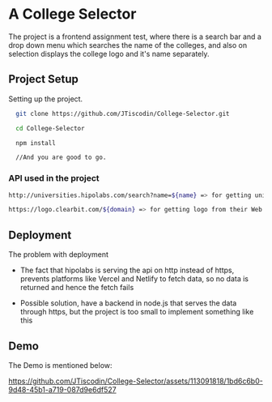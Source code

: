 
# A College Selector

The project is a frontend assignment test, where there is a search bar and a drop down menu which searches the name of the colleges, and also on selection displays the college logo and it's name separately.





## Project Setup

Setting up the project.

```bash
  git clone https://github.com/JTiscodin/College-Selector.git

  cd College-Selector

  npm install

  //And you are good to go.
```
    
### API used in the project 
```bash
http://universities.hipolabs.com/search?name=${name} => for getting university list

https://logo.clearbit.com/${domain} => for getting logo from their Web Pages

```

## Deployment

The problem with deployment 

- The fact that hipolabs is serving the api on http instead of https, prevents platforms like Vercel and Netlify to fetch data, so no data is returned and hence the fetch fails

- Possible solution, have a backend in node.js that serves the data through https, but the project is too small to implement something like this




## Demo

The Demo is mentioned below:



https://github.com/JTiscodin/College-Selector/assets/113091818/1bd6c6b0-9d48-45b1-a719-087d9e6df527


